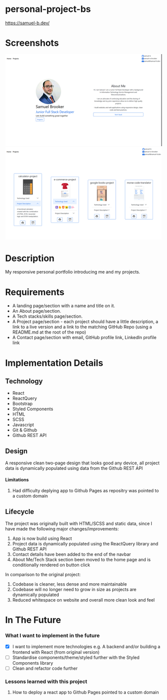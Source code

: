 # personal-project-bs
https://samuel-b.dev/

# Screenshots
![Desktop Home](app/src/assets/images/Home.png)
![Desktop Projects](app/src/assets/images/Projects.png)

# Description
My responsive personal portfolio introducing me and my projects.

# Requirements

-   A landing page/section with a name and title on it.
-   An About page/section.
-   A Tech stacks/skills page/section.
-   A Project page/section - each project should have a little description,
    a link to a live version and a link to the matching GitHub Repo (using a README.md at the root of the repo)
-   A Contact page/section with email, GitHub profile link, LinkedIn profile link

# Implementation Details

## Technology

- React
- ReactQuery
- Bootstrap
- Styled Components
- HTML
- SCSS
- Javascript
- Git & Github
- Github REST API

## Design
A responsive clean two-page design that looks good any device, all project data is dynamically populated using data from the Github REST API

#### Limitations

1. Had difficulty deplying app to Github Pages as repositry was pointed to a custom domain

## Lifecycle

The project was originally built with HTML/SCSS and static data, since I have made the following major changes/improvements:
1. App is now build using React
2. Project data is dynamically populated using the ReactQuery library and Github REST API 
3. Contact details have been added to the end of the navbar
4. About Me/Tech Stack section been moved to the home page and is conditionally rendered on button click

In comparison to the original project:
1. Codebase is cleaner, less dense and more maintainable
2. Codebase will no longer need to grow in size as projects are dynamically populated
3. Reduced whitespace on website and overall more clean look and feel
# In The Future

### What I want to implement in the future

-  [x]  I want to implement more technologies e.g. A backend and/or building a frontend with React (from original version)
- [ ] Standardise components/theme/styled further with the Styled Components library
- [ ] Clean and refactor code further

### Lessons learned with this project

1. How to deploy a react app to Github Pages pointed to a custom domain
